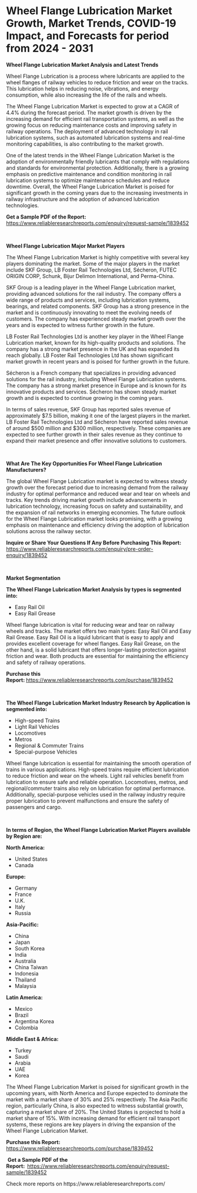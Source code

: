 <p><h1>Wheel Flange Lubrication Market Growth, Market Trends, COVID-19 Impact, and Forecasts for period from 2024 - 2031</h1></p><p><strong>Wheel Flange Lubrication Market Analysis and Latest Trends</strong></p>
<p><p>Wheel Flange Lubrication is a process where lubricants are applied to the wheel flanges of railway vehicles to reduce friction and wear on the tracks. This lubrication helps in reducing noise, vibrations, and energy consumption, while also increasing the life of the rails and wheels.</p><p>The Wheel Flange Lubrication Market is expected to grow at a CAGR of 4.4% during the forecast period. The market growth is driven by the increasing demand for efficient rail transportation systems, as well as the growing focus on reducing maintenance costs and improving safety in railway operations. The deployment of advanced technology in rail lubrication systems, such as automated lubrication systems and real-time monitoring capabilities, is also contributing to the market growth.</p><p>One of the latest trends in the Wheel Flange Lubrication Market is the adoption of environmentally friendly lubricants that comply with regulations and standards for environmental protection. Additionally, there is a growing emphasis on predictive maintenance and condition monitoring in rail lubrication systems to optimize maintenance schedules and reduce downtime. Overall, the Wheel Flange Lubrication Market is poised for significant growth in the coming years due to the increasing investments in railway infrastructure and the adoption of advanced lubrication technologies.</p></p>
<p><strong>Get a Sample PDF of the Report:&nbsp;</strong> <a href="https://www.reliableresearchreports.com/enquiry/request-sample/1839452">https://www.reliableresearchreports.com/enquiry/request-sample/1839452</a></p>
<p>&nbsp;</p>
<p><strong>Wheel Flange Lubrication Major Market Players</strong></p>
<p><p>The Wheel Flange Lubrication Market is highly competitive with several key players dominating the market. Some of the major players in the market include SKF Group, LB Foster Rail Technologies Ltd, Sécheron, FUTEC ORIGIN CORP, Schunk, Bijur Delimon International, and Perma-China.</p><p>SKF Group is a leading player in the Wheel Flange Lubrication market, providing advanced solutions for the rail industry. The company offers a wide range of products and services, including lubrication systems, bearings, and related components. SKF Group has a strong presence in the market and is continuously innovating to meet the evolving needs of customers. The company has experienced steady market growth over the years and is expected to witness further growth in the future.</p><p>LB Foster Rail Technologies Ltd is another key player in the Wheel Flange Lubrication market, known for its high-quality products and solutions. The company has a strong market presence in the UK and has expanded its reach globally. LB Foster Rail Technologies Ltd has shown significant market growth in recent years and is poised for further growth in the future.</p><p>Sécheron is a French company that specializes in providing advanced solutions for the rail industry, including Wheel Flange Lubrication systems. The company has a strong market presence in Europe and is known for its innovative products and services. Sécheron has shown steady market growth and is expected to continue growing in the coming years.</p><p>In terms of sales revenue, SKF Group has reported sales revenue of approximately $7.5 billion, making it one of the largest players in the market. LB Foster Rail Technologies Ltd and Sécheron have reported sales revenue of around $500 million and $300 million, respectively. These companies are expected to see further growth in their sales revenue as they continue to expand their market presence and offer innovative solutions to customers.</p></p>
<p>&nbsp;</p>
<p><strong>What Are The Key Opportunities For Wheel Flange Lubrication Manufacturers?</strong></p>
<p><p>The global Wheel Flange Lubrication market is expected to witness steady growth over the forecast period due to increasing demand from the railway industry for optimal performance and reduced wear and tear on wheels and tracks. Key trends driving market growth include advancements in lubrication technology, increasing focus on safety and sustainability, and the expansion of rail networks in emerging economies. The future outlook for the Wheel Flange Lubrication market looks promising, with a growing emphasis on maintenance and efficiency driving the adoption of lubrication solutions across the railway sector.</p></p>
<p><strong>Inquire or Share Your Questions If Any Before Purchasing This Report:</strong> <a href="https://www.reliableresearchreports.com/enquiry/pre-order-enquiry/1839452">https://www.reliableresearchreports.com/enquiry/pre-order-enquiry/1839452</a></p>
<p>&nbsp;</p>
<p><strong>Market Segmentation</strong></p>
<p><strong>The Wheel Flange Lubrication Market Analysis by types is segmented into:</strong></p>
<p><ul><li>Easy Rail Oil</li><li>Easy Rail Grease</li></ul></p>
<p><p>Wheel flange lubrication is vital for reducing wear and tear on railway wheels and tracks. The market offers two main types: Easy Rail Oil and Easy Rail Grease. Easy Rail Oil is a liquid lubricant that is easy to apply and provides excellent coverage for wheel flanges. Easy Rail Grease, on the other hand, is a solid lubricant that offers longer-lasting protection against friction and wear. Both products are essential for maintaining the efficiency and safety of railway operations.</p></p>
<p><strong>Purchase this Report:&nbsp;</strong><a href="https://www.reliableresearchreports.com/purchase/1839452">https://www.reliableresearchreports.com/purchase/1839452</a></p>
<p>&nbsp;</p>
<p><strong>The Wheel Flange Lubrication Market Industry Research by Application is segmented into:</strong></p>
<p><ul><li>High-speed Trains</li><li>Light Rail Vehicles</li><li>Locomotives</li><li>Metros</li><li>Regional & Commuter Trains</li><li>Special-purpose Vehicles</li></ul></p>
<p><p>Wheel flange lubrication is essential for maintaining the smooth operation of trains in various applications. High-speed trains require efficient lubrication to reduce friction and wear on the wheels. Light rail vehicles benefit from lubrication to ensure safe and reliable operation. Locomotives, metros, and regional/commuter trains also rely on lubrication for optimal performance. Additionally, special-purpose vehicles used in the railway industry require proper lubrication to prevent malfunctions and ensure the safety of passengers and cargo.</p></p>
<p>&nbsp;</p>
<p><strong>In terms of Region, the Wheel Flange Lubrication Market Players available by Region are:</strong></p>
<p>
    <p> <strong> North America: </strong>
        <ul>
            <li>United States</li>
            <li>Canada</li>
        </ul>
        </p> 
    <p> <strong> Europe: </strong>
        <ul>
            <li>Germany</li>
            <li>France</li>
            <li>U.K.</li>
            <li>Italy</li>
            <li>Russia</li>
        </ul>
        </p> 
    <p> <strong> Asia-Pacific: </strong>
        <ul>
            <li>China</li>
            <li>Japan</li>
            <li>South Korea</li>
            <li>India</li>
            <li>Australia</li>
            <li>China Taiwan</li>
            <li>Indonesia</li>
            <li>Thailand</li>
            <li>Malaysia</li>
        </ul>
        </p> 
    <p> <strong> Latin America: </strong>
        <ul>
            <li>Mexico</li>
            <li>Brazil</li>
            <li>Argentina Korea</li>
            <li>Colombia</li>
        </ul>
        </p> 
    <p> <strong> Middle East & Africa: </strong>
        <ul>
            <li>Turkey</li>
            <li>Saudi</li>
            <li>Arabia</li>
            <li>UAE</li>
            <li>Korea</li>
        </ul>
    </p>
    </p>
<p><p>The Wheel Flange Lubrication Market is poised for significant growth in the upcoming years, with North America and Europe expected to dominate the market with a market share of 30% and 25% respectively. The Asia Pacific region, particularly China, is also expected to witness substantial growth, capturing a market share of 20%. The United States is projected to hold a market share of 15%. With increasing demand for efficient rail transport systems, these regions are key players in driving the expansion of the Wheel Flange Lubrication Market.</p></p>
<p><strong>Purchase this Report: </strong><a href="https://www.reliableresearchreports.com/purchase/1839452">https://www.reliableresearchreports.com/purchase/1839452</a></p>
<p>&nbsp;<strong>Get a Sample PDF of the Report:&nbsp;&nbsp;</strong><a href="https://www.reliableresearchreports.com/enquiry/request-sample/1839452">https://www.reliableresearchreports.com/enquiry/request-sample/1839452</a></p>
<p><strong></strong></p>
<p>Check more reports on https://www.reliableresearchreports.com/</p>